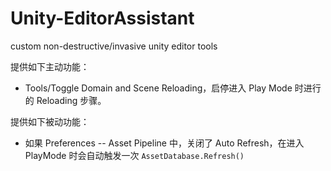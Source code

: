 # Unity-EditorAssistant
custom non-destructive/invasive unity editor tools



提供如下主动功能：

- Tools/Toggle Domain and Scene Reloading，启停进入 Play Mode 时进行的 Reloading 步骤。



提供如下被动功能：

- 如果 Preferences -- Asset Pipeline 中，关闭了 Auto Refresh，在进入 PlayMode 时会自动触发一次 `AssetDatabase.Refresh()`